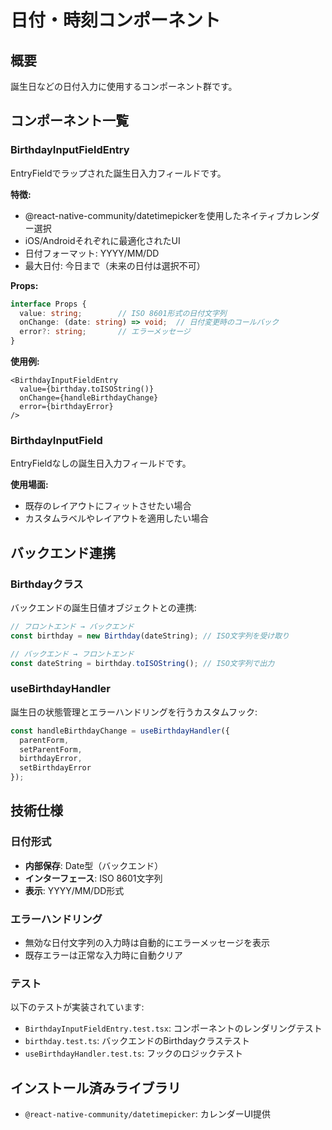 # 日付・時刻コンポーネント

## 概要
誕生日などの日付入力に使用するコンポーネント群です。

## コンポーネント一覧

### BirthdayInputFieldEntry
EntryFieldでラップされた誕生日入力フィールドです。

**特徴:**
- @react-native-community/datetimepickerを使用したネイティブカレンダー選択
- iOS/Androidそれぞれに最適化されたUI
- 日付フォーマット: YYYY/MM/DD
- 最大日付: 今日まで（未来の日付は選択不可）

**Props:**
```typescript
interface Props {
  value: string;        // ISO 8601形式の日付文字列
  onChange: (date: string) => void;  // 日付変更時のコールバック
  error?: string;       // エラーメッセージ
}
```

**使用例:**
```tsx
<BirthdayInputFieldEntry
  value={birthday.toISOString()}
  onChange={handleBirthdayChange}
  error={birthdayError}
/>
```

### BirthdayInputField
EntryFieldなしの誕生日入力フィールドです。

**使用場面:**
- 既存のレイアウトにフィットさせたい場合
- カスタムラベルやレイアウトを適用したい場合

## バックエンド連携

### Birthdayクラス
バックエンドの誕生日値オブジェクトとの連携:

```typescript
// フロントエンド → バックエンド
const birthday = new Birthday(dateString); // ISO文字列を受け取り

// バックエンド → フロントエンド
const dateString = birthday.toISOString(); // ISO文字列で出力
```

### useBirthdayHandler
誕生日の状態管理とエラーハンドリングを行うカスタムフック:

```typescript
const handleBirthdayChange = useBirthdayHandler({
  parentForm,
  setParentForm,
  birthdayError,
  setBirthdayError
});
```

## 技術仕様

### 日付形式
- **内部保存**: Date型（バックエンド）
- **インターフェース**: ISO 8601文字列
- **表示**: YYYY/MM/DD形式

### エラーハンドリング
- 無効な日付文字列の入力時は自動的にエラーメッセージを表示
- 既存エラーは正常な入力時に自動クリア

### テスト
以下のテストが実装されています:
- `BirthdayInputFieldEntry.test.tsx`: コンポーネントのレンダリングテスト
- `birthday.test.ts`: バックエンドのBirthdayクラステスト
- `useBirthdayHandler.test.ts`: フックのロジックテスト

## インストール済みライブラリ
- `@react-native-community/datetimepicker`: カレンダーUI提供
